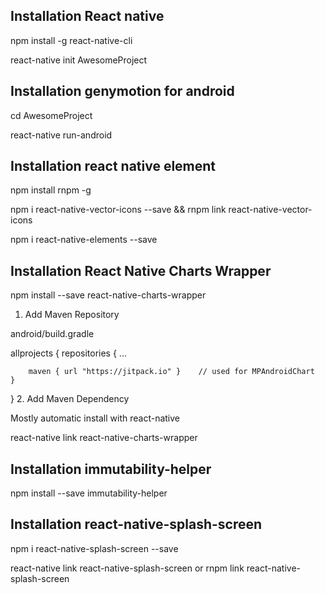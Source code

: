 
## Installation React native

npm install -g react-native-cli
 
react-native init AwesomeProject

## Installation genymotion for android
 
cd AwesomeProject

react-native run-android

## Installation react native element

npm install rnpm -g

npm i react-native-vector-icons --save && rnpm link react-native-vector-icons

npm i react-native-elements --save

## Installation React Native Charts Wrapper

npm install --save react-native-charts-wrapper

1. Add Maven Repository

android/build.gradle

allprojects {
    repositories {
        ...

        maven { url "https://jitpack.io" }    // used for MPAndroidChart
    }
}
2. Add Maven Dependency

Mostly automatic install with react-native

react-native link react-native-charts-wrapper

## Installation immutability-helper

npm install --save immutability-helper

## Installation react-native-splash-screen

npm i react-native-splash-screen --save

react-native link react-native-splash-screen or rnpm link react-native-splash-screen



















